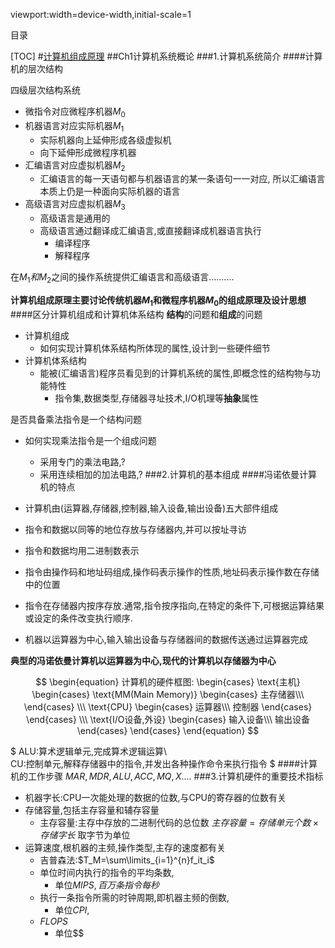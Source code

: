viewport:width=device-width,initial-scale=1

目录

[TOC]
#[计算机组成原理](...)
##Ch1计算机系统概论
###1.计算机系统简介
####计算机的层次结构

四级层次结构系统

+ 微指令对应微程序机器$M_0$
+ 机器语言对应实际机器$M_1$
	- 实际机器向上延伸形成各级虚拟机
	- 向下延伸形成微程序机器
+ 汇编语言对应虚拟机器$M_2$
	- 汇编语言的每一天语句都与机器语言的某一条语句一一对应,
	所以汇编语言本质上仍是一种面向实际机器的语言
+ 高级语言对应虚拟机器$M_3$
	- 高级语言是通用的
	- 高级语言通过翻译成汇编语言,或直接翻译成机器语言执行
		+ 编译程序
		+ 解释程序

在$M_1和M_2$之间的操作系统提供汇编语言和高级语言..........

**计算机组成原理主要讨论传统机器$M_1$和微程序机器$M_0$的组成原理及设计思想**
####区分计算机组成和计算机体系结构
**结构**的问题和**组成**的问题

+ 计算机组成
	- 如何实现计算机体系结构所体现的属性,设计到一些硬件细节
+ 计算机体系结构
	- 能被(汇编语言)程序员看见到的计算机系统的属性,即概念性的结构物与功能特性
		+ 指令集,数据类型,存储器寻址技术,I/O机理等**抽象**属性

是否具备乘法指令是一个结构问题

+ 如何实现乘法指令是一个组成问题
	- 采用专门的乘法电路,?
	- 采用连续相加的加法电路,?
###2.计算机的基本组成
####冯诺依曼计算机的特点

+ 计算机由(运算器,存储器,控制器,输入设备,输出设备)五大部件组成
+ 指令和数据以同等的地位存放与存储器内,并可以按址寻访
+ 指令和数据均用二进制数表示
+ 指令由操作码和地址码组成,操作码表示操作的性质,地址码表示操作数在存储中的位置
+ 指令在存储器内按序存放.通常,指令按序指向,在特定的条件下,可根据运算结果或设定的条件改变执行顺序.
+ 机器以运算器为中心,输入输出设备与存储器间的数据传送通过运算器完成

**典型的冯诺依曼计算机以运算器为中心,现代的计算机以存储器为中心**

<!-- $$
\begin{equation}
	计算机的硬件框图:
	\begin{cases}
		\begin{cases}
			\begin{cases}
				主存储器\\\
			\end{cases}
			&\text{MM(Main Memory)}\\\
			\begin{cases}
			运算器\\\
			控制器
			\end{cases}
			&\text{CPU}\\\
		\end{cases}
		\text{主机}\\\
		\begin{cases}
		输入设备\\\
		输出设备
		\end{cases}
		&\text{I/O设备,外设设备}
	\end{cases}
\end{equation}
$$
 -->
$$
\begin{equation}
	计算机的硬件框图:
	\begin{cases}
		\text{主机}
		\begin{cases}
			\text{MM(Main Memory)}
			\begin{cases}
				主存储器\\\
			\end{cases}
			\\\
			\text{CPU}
			\begin{cases}
			运算器\\\
			控制器
			\end{cases}
		\end{cases}
		\\\
		\text{I/O设备,外设}
		\begin{cases}
		输入设备\\\
		输出设备
		\end{cases}
	\end{cases}
\end{equation}
$$

$
ALU:算术逻辑单元,完成算术逻辑运算\\\
CU:控制单元,解释存储器中的指令,并发出各种操作命令来执行指令
$
####计算机的工作步骤
$MAR,MDR,ALU,ACC,MQ,X....$
###3.计算机硬件的重要技术指标

+ 机器字长:CPU一次能处理的数据的位数,与CPU的寄存器的位数有关
+ 存储容量,包括主存容量和辅存容量
	- 主存容量:主存中存放的二进制代码的总位数
	$主存容量=存储单元个数 \times 存储字长$
	取字节为单位
+ 运算速度,根机器的主频,操作类型,主存的速度都有关
	- 吉普森法:$T_M=\sum\limits_{i=1}^{n}f_it_i$
	- 单位时间内执行的指令的平均条数,
		+ 单位$MIPS,百万条指令每秒$
	- 执行一条指令所需的时钟周期,即机器主频的倒数,
		+ 单位$CPI,$
	- $FLOPS$
		+ 单位$$